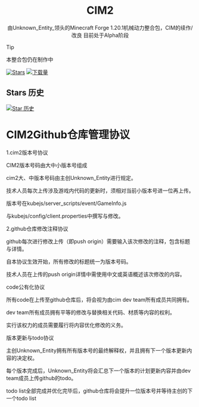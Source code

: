 <!--markdownlint-disable MD001 MD033 MD041 MD051-->

<div align="center">

# CIM2
由Unknown_Entity_领头的Minecraft Forge 1.20.1机械动力整合包，CIM的续作/改良 目前处于Alpha阶段

</div>

> [!TIP]
>
> 本整合包仍在制作中




[![Stars](https://img.shields.io/github/stars/VechniMetel/CodeNameCIM2?label=Stars)](https://github.com/VechniMetel/CodeNameCIM2)
[![下载量](https://img.shields.io/github/downloads/VechniMetel/CodeNameCIM2/total?style=social&label=下载量&logo=github)](https://github.comVechniMetel/CodeNameCIM2/releases/latest)


## Stars 历史

[![Star 历史](https://starchart.cc/VechniMetel/CodeNameCIM2.svg?variant=adaptive)](https://starchart.cc/VechniMetel/CodeNameCIM2)

<div align="left">

# CIM2Github仓库管理协议

1.cim2版本号协议

CIM2版本号码由大中小版本号组成

cim2大、中版本号码由主创Unknown_Entity进行规定。

技术人员每次上传涉及游戏内代码的更新时，须相对当前小版本号进一位再上传。

版本号在kubejs/server_scripts/event/GameInfo.js

与kubejs/config/client.properties中撰写与修改。

2.github仓库修改注释协议

github每次进行修改上传（即push origin）需要输入该次修改的注释，包含标题与详情。

自本协议生效开始，所有修改的标题统一为版本号码。

技术人员在上传的push origin详情中需使用中文或英语概述该次修改的内容。

code公有化协议

所有code在上传至github仓库后，将会视为由cim dev team所有成员共同拥有。

dev team所有成员拥有平等的修改与替换相关代码、材质等内容的权利。

实行该权力的成员需要履行将内容优化修改的义务。

版本更新与todo协议

主创Unknown_Entity拥有所有版本号的最终解释权，并且拥有下一个版本更新内容的决定权。

每个版本完成后，Unknown_Entity将会汇总下一个版本的计划更新内容并由dev team成员上传github的todo。

todo list全部完成并优化完毕后，github仓库将会提升一位版本号并等待主创的下一个todo list

</div>
